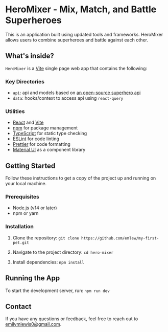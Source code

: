 # HeroMixer - Mix, Match, and Battle Superheroes

This is an application built using updated tools and frameworks. HeroMixer allows users to combine superheroes and battle against each other.

## What's inside?

`HeroMixer` is a [Vite](https://vitejs.dev/) single page web app that contains the following:

### Key Directories

- `api`: api and models based on [an open-source superhero api](https://github.com/akabab/superhero-api)
- `data`: hooks/context to access api using `react-query`

### Utilities

- [React](https://react.dev/) and [Vite](https://vitejs.dev/)
- [npm](https://www.npmjs.com/) for package management
- [TypeScript](https://www.typescriptlang.org/) for static type checking
- [ESLint](https://eslint.org/) for code linting
- [Prettier](https://prettier.io) for code formatting
- [Material UI](https://mui.com) as a component library

## Getting Started
Follow these instructions to get a copy of the project up and running on your local machine.

### Prerequisites
- Node.js (v14 or later)
- npm or yarn

### Installation
1. Clone the repository:
```git clone https://github.com/emlew/my-first-pet.git```

2. Navigate to the project directory:
```cd hero-mixer```

3. Install dependencies:
```npm install```

## Running the App
To start the development server, run:
```npm run dev```

## Contact
If you have any questions or feedback, feel free to reach out to emilymlewis0@gmail.com.
